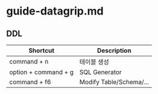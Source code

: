 # guide-datagrip.md

## DDL

| Shortcut             | Description             |
|----------------------|-------------------------|
| command + n          | 테이블 생성                  |
| option + command + g | SQL Generator           |
| command + f6         | Modify Table/Schema/... |
